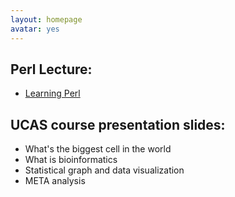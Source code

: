 ```yaml
---
layout: homepage
avatar: yes
---
```



## Perl Lecture:      
- [Learning Perl](http://yulijia.net/slides/learningPerl.html "Learning Perl") 

## UCAS course presentation slides:
- What's the biggest cell in the world
- What is bioinformatics
- Statistical graph and data visualization
- META analysis

